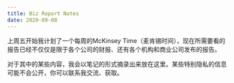 ```yaml
---
title: Biz Report Notes
date: 2020-09-08
---
```


上周五开始我计划了一个每周的McKinsey Time（麦肯锡时间），现在所需要看的报告已经不仅仅是限于各个公司的财报、还有各个机构和商业公司发布的报告。

对于其中的某些内容，我会以笔记的形式摘录出来放在这里。某些特别隐私的信息可能不会公开，你可以联系我交流、获取。

